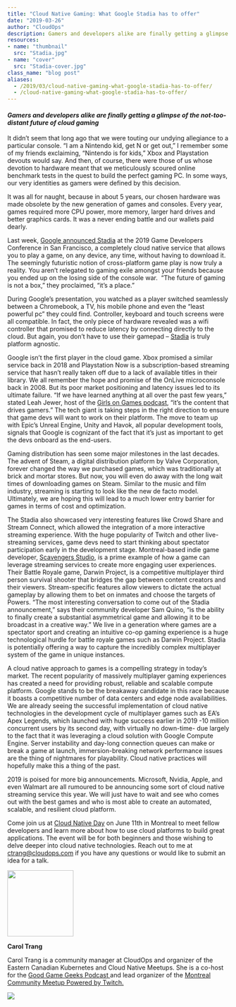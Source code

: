 ```yaml
---
title: "Cloud Native Gaming: What Google Stadia has to offer"
date: "2019-03-26"
author: "CloudOps"
description: Gamers and developers alike are finally getting a glimpse of the not-too-distant future of cloud gaming.
resources:
- name: "thumbnail"
  src: "Stadia.jpg"
- name: "cover"
  src: "Stadia-cover.jpg"
class_name: "blog post"
aliases:
  - /2019/03/cloud-native-gaming-what-google-stadia-has-to-offer/
  - /cloud-native-gaming-what-google-stadia-has-to-offer/
---
```


<h4><strong><em>Gamers and developers alike are finally getting a glimpse of the not-too-distant future of cloud gaming</em></strong></h4>

<p>It didn’t seem that long ago that we were touting our undying allegiance to a particular console. “I am a Nintendo kid, get N or get out,” I remember some of my friends exclaiming, “Nintendo is for kids,” Xbox and Playstation devouts would say. And then, of course, there were those of us whose devotion to hardware meant that we meticulously scoured online benchmark tests in the quest to build the perfect gaming PC. In some ways, our very identities as gamers were defined by this decision.</p>

<p>It was all for naught, because in about 5 years, our chosen hardware was made obsolete by the new generation of games and consoles. Every year, games required more CPU power, more memory, larger hard drives and better graphics cards. It was a never ending battle and our wallets paid dearly.</p>

<p>Last week, <a href="https://blog.google/products/stadia/stadia-a-new-way-to-play/">Google announced Stadia</a> at the 2019 Game Developers Conference in San Francisco, a completely cloud native service that allows you to play a game, on any device, any time, without having to download it. The seemingly futuristic notion of cross-platform game play is now truly a reality. You aren’t relegated to gaming exile amongst your friends because you ended up on the losing side of the console war. &nbsp;“The future of gaming is not a box,” they proclaimed, “it’s a place.”</p>

<p>During Google’s presentation, you watched as a player switched seamlessly between a Chromebook, a TV, his mobile phone and even the “least powerful pc” they could find. Controller, keyboard and touch screens were all compatible. In fact, the only piece of hardware revealed was a wifi controller that promised to reduce latency by connecting directly to the cloud. But again, you don’t have to use their gamepad – <a href="https://store.google.com/magazine/stadia">Stadia</a> is truly platform agnostic.</p>

<p>Google isn’t the first player in the cloud game. Xbox promised a similar service back in 2018 and Playstation Now is a subscription-based streaming service that hasn’t really taken off due to a lack of available titles in their library. We all remember the hope and promise of the OnLive microconsole back in 2008. But its poor market positioning and latency issues led to its ultimate failure. “If we have learned anything at all over the past few years,” stated Leah Jewer, host of the <a href="https://www.girlsongames.ca/">Girls on Games podcast</a>, “it’s the content that drives gamers.” The tech giant is taking steps in the right direction to ensure that game devs will want to work on their platform. The move to team up with Epic’s Unreal Engine, Unity and Havok, all popular development tools, signals that Google is cognizant of the fact that it’s just as important to get the devs onboard as the end-users.</p>

<p>Gaming distribution has seen some major milestones in the last decades. The advent of Steam, a digital distribution platform by Valve Corporation, forever changed the way we purchased games, which was traditionally at brick and mortar stores. But now, you will even do away with the long wait times of downloading games on Steam. Similar to the music and film industry, streaming is starting to look like the new de facto model. Ultimately, we are hoping this will lead to a much lower entry barrier for games in terms of cost and optimization.</p>

<p>The Stadia also showcased very interesting features like Crowd Share and Stream Connect, which allowed the integration of a more interactive streaming experience. With the huge popularity of Twitch and other live-streaming services, game devs need to start thinking about spectator participation early in the development stage. Montreal-based indie game developer, <a href="http://www.scavengers.ca/">Scavengers Studio</a>, is a prime example of how a game can leverage streaming services to create more engaging user experiences. Their Battle Royale game, Darwin Project, is a competitive multiplayer third person survival shooter that bridges the gap between content creators and their viewers. Stream-specific features allow viewers to dictate the actual gameplay by allowing them to bet on inmates and choose the targets of Powers. “The most interesting conversation to come out of the Stadia announcement,” says their community developer Sam Quino, “is the ability to finally create a substantial asymmetrical game and allowing it to be broadcast in a creative way.” We live in a generation where games are a spectator sport and creating an intuitive co-op gaming experience is a huge technological hurdle for battle royale games such as Darwin Project. Stadia is potentially offering a way to capture the incredibly complex multiplayer system of the game in unique instances.</p>

<p>A cloud native approach to games is a compelling strategy in today’s market. The recent popularity of massively multiplayer gaming experiences has created a need for providing robust, reliable and scalable compute platform. Google stands to be the breakaway candidate in this race because it boasts a competitive number of data centers and edge node availabilities. We are already seeing the successful implementation of cloud native technologies in the development cycle of multiplayer games such as EA’s Apex Legends, which launched with huge success earlier in 2019 -10 million concurrent users by its second day, with virtually no down-time- due largely to the fact that it was leveraging a cloud solution with Google Compute Engine. Server instability and day-long connection queues can make or break a game at launch, immersion-breaking network performance issues are the thing of nightmares for playability. Cloud native practices will hopefully make this a thing of the past.</p>

<p>2019 is poised for more big announcements. Microsoft, Nvidia, Apple, and even Walmart are all rumoured to be announcing some sort of cloud native streaming service this year. We will just have to wait and see who comes out with the best games and who is most able to create an automated, scalable, and resilient cloud platform.</p>

<p>Come join us at <a href="http://www.cloudnativeday.ca/en/">Cloud Native Day</a> on June 11th in Montreal to meet fellow developers and learn more about how to use cloud platforms to build great applications. The event will be for both beginners and those wishing to delve deeper into cloud native technologies. Reach out to me at <a href="mailto: ctrang@cloudops.com">ctrang@cloudops.com</a> if you have any questions or would like to submit an idea for a talk.</p>

<img width="150px;" class="alignleft" src="/images/blog/post/40841362_10156601204613728_8051974506358505472_n.jpg">

<p><strong>Carol Trang</strong></p>

<p>Carol Trang is a community manager at CloudOps and organizer of the Eastern Canadian Kubernetes and Cloud Native Meetups. She is a co-host for the <a href="http://goodgamegeeks.podbean.com">Good Game Geeks Podcast </a>and lead organizer of the <a href="https://meetups.twitch.tv/montreal/">Montreal Community Meetup Powered by Twitch.</a></p>

<div class="row">
    <div class="col-xl-8 offset-xl-2 col-lg-10 offset-lg-1 col-md-10 offset-md-1 col-sm-12 col-xs-12 cta-image">
    <a href="/workshops">
      <img src="/images/blog/cta/devops-workshop.webp">
    </a>
    </div>
</div>